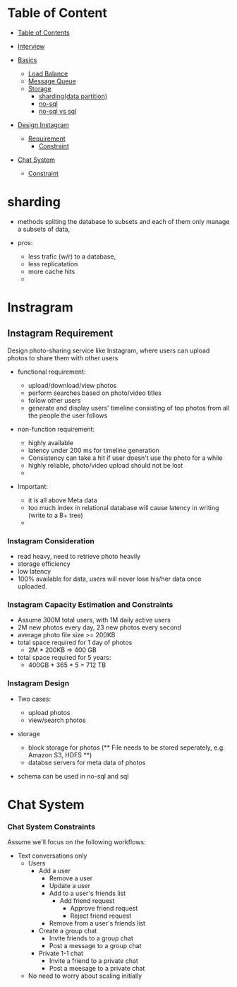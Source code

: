 Table of Content
================

* [Table of Contents](#table-of-contens)
* [Interview](#interview)
* [Basics](#basics)
    * [Load Balance](#load-balance)
    * [Message Queue](#message-queue)
    * [Storage](#storage)
        * [sharding(data partition)](#sharding)
        * [no-sql](#nosql)
        * [no-sql vs sql](#nosql-vs-sql)

* [Design Instagram](#Instagram)
    * [Requirement](#Instagram-Requirement)
        * [Constraint](#Instagram-Constraints)

* [Chat System](#Chat-System)
    * [Constraint](#Chat-System-Constraints)
# sharding
- methods
    spliting the database to subsets and each of them only manage a subsets of data, 
    
- pros:
    - less trafic (w/r) to a database,
    - less replicatation 
    - more cache hits
    - 
# Instragram
## Instagram Requirement
Design photo-sharing service like Instagram, where users can upload photos to share them with other users

- functional requirement: 
    - upload/download/view photos
    - perform searches based on photo/video titles 
    - follow other users 
    - generate and display users' timeline consisting of top photos from all the people the user follows 

- non-function requirement:
    - highly available 
    - latency under 200 ms for timeline generation 
    - Consistency can take a hit if user doesn't use the photo for a while
    - highly reliable, photo/video upload should not be lost 
    - 

- Important: 
    - it is all above Meta data 
    - too much index in relational database will cause latency in writing (write to a B+ tree)
    - 
### Instagram Consideration
- read heavy, need to retrieve photo heavily 
- storage efficiency 
- low latency 
- 100% available for data, users will never lose his/her data once uploaded. 


### Instagram Capacity Estimation and Constraints 
- Assume 300M total users, with 1M daily active users 
- 2M new photos every day, 23 new photos every second 
- average photo file size >= 200KB 
- total space required for 1 day of photos
    - 2M * 200KB => 400 GB 
- total space required for 5 years: 
    - 400GB * 365 * 5 = 712 TB 

### Instagram Design 
- Two cases:
    - upload photos
    - view/search photos 
- storage
    - block storage for photos (** File needs to be stored seperately, e.g. Amazon S3, HDFS **)
    - databse servers for meta data of photos 

- schema can be used in no-sql and sql 


# Chat System
### Chat System Constraints
Assume we'll focus on the following workflows:
- Text conversations only
    - Users
        - Add a user
            - Remove a user
            - Update a user
            - Add to a user's friends list
                - Add friend request
                    - Approve friend request
                    - Reject friend request
            - Remove from a user's friends list
        - Create a group chat
            - Invite friends to a group chat
            - Post a message to a group chat
        - Private 1-1 chat
            - Invite a friend to a private chat
            - Post a meesage to a private chat
    - No need to worry about scaling initially

